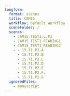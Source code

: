 ```yaml
---
longform:
  format: scenes
  title: CAM15
  workflow: Default Workflow
  sceneFolder: /
  scenes:
    - CAM15.TEST1.L.P1
    - CAM15_TEST1_READING1
    - CAM15_TEST1_READING2
    - - 15.T1.P2.A
      - 15.T1.P2.B
      - 15.T1.P2.C
      - 15.T1.P2.D
      - 15.T1.P2.E
      - 15.T1.P2.F.
      - 15.T1.P2.G
  ignoredFiles:
    - manuscript
---
```

